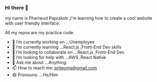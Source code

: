 ### Hi there 👋

my name is Phariwud Paprakob ,I'm learning how to create a cool website with user friendly interface.

All my repos are my practice code.

- 🔭 I’m currently working on ...Unemployee
- 🌱 I’m currently learning ...React.js ,Front-End Dev skills
- 👯 I’m looking to collaborate on ...React.js ,Front-End Dev
- 🤔 I’m looking for help with ...AWS ,React Native
- 💬 Ask me about ...Anything
- 📫 How to reach me: priteomg@gmail.com
- 😄 Pronouns: ...He/Him


